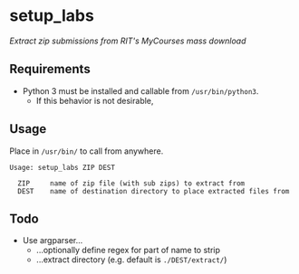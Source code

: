 # setup_labs
_Extract zip submissions from RIT's MyCourses mass download_

## Requirements

* Python 3 must be installed and callable from `/usr/bin/python3`.
  * If this behavior is not desirable, 

## Usage

Place in `/usr/bin/` to call from anywhere.

```
Usage: setup_labs ZIP DEST

  ZIP     name of zip file (with sub zips) to extract from
  DEST    name of destination directory to place extracted files from    
```

## Todo

* Use argparser...
  * ...optionally define regex for part of name to strip
  * ...extract directory (e.g. default is `./DEST/extract/`)
